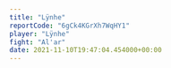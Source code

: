```yaml
---
title: "Lÿnhe"
reportCode: "6gCk4KGrXh7WqHY1"
player: "Lÿnhe"
fight: "Al'ar"
date: 2021-11-10T19:47:04.454000+00:00
---
```

